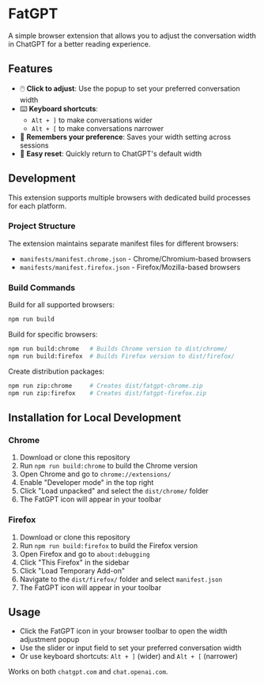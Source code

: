 # FatGPT

A simple browser extension that allows you to adjust the conversation width in ChatGPT for a better reading experience.

## Features

- 🖱️ **Click to adjust**: Use the popup to set your preferred conversation width
- ⌨️ **Keyboard shortcuts**:
  - `Alt + ]` to make conversations wider
  - `Alt + [` to make conversations narrower
- 💾 **Remembers your preference**: Saves your width setting across sessions
- 🔄 **Easy reset**: Quickly return to ChatGPT's default width

## Development

This extension supports multiple browsers with dedicated build processes for each platform.

### Project Structure

The extension maintains separate manifest files for different browsers:

- `manifests/manifest.chrome.json` - Chrome/Chromium-based browsers
- `manifests/manifest.firefox.json` - Firefox/Mozilla-based browsers

### Build Commands

Build for all supported browsers:

```bash
npm run build
```

Build for specific browsers:

```bash
npm run build:chrome   # Builds Chrome version to dist/chrome/
npm run build:firefox  # Builds Firefox version to dist/firefox/
```

Create distribution packages:

```bash
npm run zip:chrome     # Creates dist/fatgpt-chrome.zip
npm run zip:firefox    # Creates dist/fatgpt-firefox.zip
```

## Installation for Local Development

### Chrome

1. Download or clone this repository
2. Run `npm run build:chrome` to build the Chrome version
3. Open Chrome and go to `chrome://extensions/`
4. Enable "Developer mode" in the top right
5. Click "Load unpacked" and select the `dist/chrome/` folder
6. The FatGPT icon will appear in your toolbar

### Firefox

1. Download or clone this repository
2. Run `npm run build:firefox` to build the Firefox version
3. Open Firefox and go to `about:debugging`
4. Click "This Firefox" in the sidebar
5. Click "Load Temporary Add-on"
6. Navigate to the `dist/firefox/` folder and select `manifest.json`
7. The FatGPT icon will appear in your toolbar

## Usage

- Click the FatGPT icon in your browser toolbar to open the width adjustment popup
- Use the slider or input field to set your preferred conversation width
- Or use keyboard shortcuts: `Alt + ]` (wider) and `Alt + [` (narrower)

Works on both `chatgpt.com` and `chat.openai.com`.
